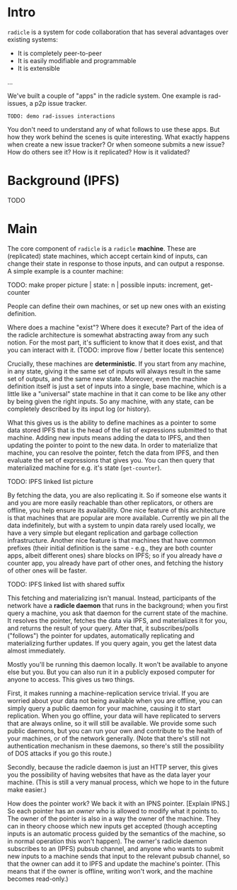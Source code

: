 
# Intro
`radicle` is a system for code collaboration that has several advantages over
existing systems:

- It is completely peer-to-peer
- It is easily modifiable and programmable
- It is extensible

...

We've built a couple of "apps" in the radicle system. One example is
rad-issues, a p2p issue tracker.

    TODO: demo rad-issues interactions

You don't need to understand any of what follows to use these apps. But how
they work behind the scenes is quite interesting. What exactly happens when
create a new issue tracker? Or when someone submits a new issue? How do others
see it? How is it replicated? How is it validated?

# Background (IPFS)

TODO

# Main

The core component of `radicle` is a `radicle` **machine**. These are
(replicated) state machines, which accept certain kind of inputs, can change
their state in response to those inputs, and can output a response. A simple
example is a counter machine:

   TODO: make proper picture
   | state: n
   | possible inputs: increment, get-counter

People can define their own machines, or set up new ones with an existing
definition.

Where does a machine "exist"? Where does it execute? Part of the idea of the
radicle architecture is somewhat abstracting away from any such notion. For the
most part, it's sufficient to know that it does exist, and that you can
interact with it.
(TODO: improve flow / better locate this sentence)

Crucially, these machines are **deterministic**. If you start from any machine,
in any state, giving it the same set of inputs will always result in the same
set of outputs, and the same new state. Moreover, even the machine definition
itself is just a set of inputs into a single, base machine, which is a little like
a "universal" state machine in that it can come to be like any other by being
given the right inputs. So any machine, with any state, can be completely
described by its input log (or history).

What this gives us is the ability to define machines as a pointer to some data
stored IPFS that is the head of the list of expressions submitted to that
machine. Adding new inputs means adding the data to IPFS, and then
updating the pointer to point to the new data. In order to materialize that
machine, you can resolve the pointer, fetch the data from IPFS, and then
evaluate the set of expressions that gives you. You can then query that
materialized machine for e.g. it's state (`get-counter`).

   TODO: IPFS linked list picture

By fetching the data, you are also replicating it. So if someone else wants it
and you are more easily reachable than other replicators, or others are
offline, you help ensure its availability. One nice feature of this
architecture is that machines that are popular are more available. Currently we
pin all the data indefinitely, but with a system to unpin data rarely used
locally, we have a very simple but elegant replication and garbage collection
infrastructure.  Another nice feature is that machines that have common
prefixes (their initial definition is the same - e.g., they are both counter
apps, albeit different ones) share blocks on IPFS; so if you already have *a*
counter app, you already have part of other ones, and fetching the history of
other ones will be faster.

  TODO: IPFS linked list with shared suffix

This fetching and materializing isn't manual. Instead, participants of the
network have a **radicle daemon** that runs in the background; when you first
query a machine, you ask that daemon for the current state of the machine. It
resolves the pointer, fetches the data via IPFS, and materializes it for you,
and returns the result of your query. After that, it subscribes/polls
("follows") the pointer for updates, automatically replicating and
materializing further updates. If you query again, you get the latest data
almost immediately.

Mostly you'll be running this daemon locally. It won't be available to anyone
else but you. But you can also run it in a publicly exposed computer for anyone
to access. This gives us two things.

First, it makes running a machine-replication service trivial. If you are
worried about your data not being available when you are offline, you can
simply query a public daemon for your machine, causing it to start replication.
When you go offline, your data will have replicated to servers that are always
online, so it will still be available. We provide some such public daemons, but
you can run your own and contribute to the health of your machines, or of the
network generally. (Note that there's still not authentication mechanism in
these daemons, so there's still the possibility of DOS attacks if you go this
route.)

Secondly, because the radicle daemon is just an HTTP server, this gives you the
possibility of having websites that have as the data layer your machine. (This
is still a very manual process, which we hope to in the future make easier.)

How does the pointer work? We back it with an IPNS pointer. [Explain IPNS.] So
each pointer has an *owner* who is allowed to modify what it points to. The
owner of the pointer is also in a way the owner of the machine. They can in
theory choose which new inputs get accepted (though accepting inputs is an
automatic process guided by the semantics of the machine, so in normal
operation this won't happen). The owner's radicle daemon subscribes to an
(IPFS) pubsub channel, and anyone who wants to submit new inputs to a machine
sends that input to the relevant pubsub channel, so that the owner can add it
to IPFS and update the machine's pointer. (This means that if the owner is
offline, writing won't work, and the machine becomes read-only.)

